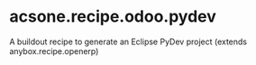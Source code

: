 acsone.recipe.odoo.pydev
========================

A buildout recipe to generate an Eclipse PyDev project (extends anybox.recipe.openerp)
